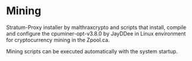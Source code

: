 # Mining
Stratum-Proxy installer by malthraxcrypto and scripts that install, compile and configure the cpuminer-opt-v3.8.0 by JayDDee in Linux environment for cryptocurrency mining in the Zpool.ca.

Mining scripts can be executed automatically with the system startup.
